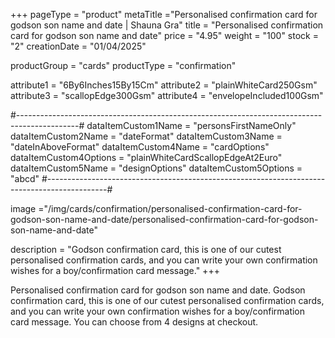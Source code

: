 +++
pageType = "product"
metaTitle ="Personalised confirmation card for godson son name and date | Shauna Gra"
title = "Personalised confirmation card for godson son name and date"
price = "4.95"
weight = "100"
stock = "2"
creationDate = "01/04/2025"

productGroup = "cards"
productType = "confirmation"

attribute1 = "6By6Inches15By15Cm" 
attribute2 = "plainWhiteCard250Gsm" 
attribute3 = "scallopEdge300Gsm" 
attribute4 = "envelopeIncluded100Gsm"

#---------------------------------------------------------------------------------------------#
dataItemCustom1Name = "personsFirstNameOnly"
dataItemCustom2Name = "dateFormat"
dataItemCustom3Name = "dateInAboveFormat"
dataItemCustom4Name = "cardOptions"
dataItemCustom4Options = "plainWhiteCardScallopEdgeAt2Euro"
dataItemCustom5Name = "designOptions"
dataItemCustom5Options = "abcd"
#---------------------------------------------------------------------------------------------#
 
image ="/img/cards/confirmation/personalised-confirmation-card-for-godson-son-name-and-date/personalised-confirmation-card-for-godson-son-name-and-date"
 
description = "Godson confirmation card, this is one of our cutest personalised confirmation cards, and you can write your own confirmation wishes for a boy/confirmation card message."
+++

Personalised confirmation card for godson son name and date. Godson confirmation card, this is one of our cutest personalised confirmation cards, and you can write your own confirmation wishes for a boy/confirmation card message. You can choose from 4 designs at checkout.
